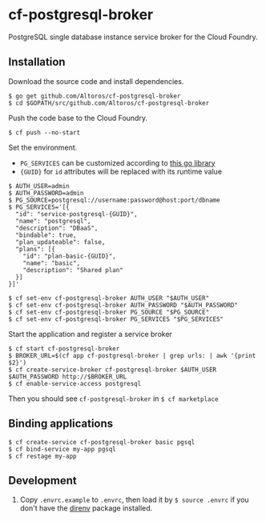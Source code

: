 # cf-postgresql-broker

PostgreSQL single database instance service broker for the Cloud Foundry.

## Installation

Download the source code and install dependencies.

```
$ go get github.com/Altoros/cf-postgresql-broker
$ cd $GOPATH/src/github.com/Altoros/cf-postgresql-broker
```

Push the code base to the Cloud Foundry.

```
$ cf push --no-start
```

Set the environment.

* `PG_SERVICES` can be customized according to [this go library](https://github.com/pivotal-cf/brokerapi/blob/master/catalog.go#L3)
* `{GUID}` for `id` attributes will be replaced with its runtime value

```
$ AUTH_USER=admin
$ AUTH_PASSWORD=admin
$ PG_SOURCE=postgresql://username:password@host:port/dbname
$ PG_SERVICES='[{
  "id": "service-postgresql-{GUID}",
  "name": "postgresql",
  "description": "DBaaS",
  "bindable": true,
  "plan_updateable": false,
  "plans": [{
    "id": "plan-basic-{GUID}",
    "name": "basic",
    "description": "Shared plan"
  }]
}]'

$ cf set-env cf-postgresql-broker AUTH_USER "$AUTH_USER"
$ cf set-env cf-postgresql-broker AUTH_PASSWORD "$AUTH_PASSWORD"
$ cf set-env cf-postgresql-broker PG_SOURCE "$PG_SOURCE"
$ cf set-env cf-postgresql-broker PG_SERVICES "$PG_SERVICES"
```

Start the application and register a service broker

```
$ cf start cf-postgresql-broker
$ BROKER_URL=$(cf app cf-postgresql-broker | grep urls: | awk '{print $2}')
$ cf create-service-broker cf-postgresql-broker $AUTH_USER $AUTH_PASSWORD http://$BROKER_URL
$ cf enable-service-access postgresql
```

Then you should see `cf-postgresql-broker` in `$ cf marketplace`

## Binding applications

```
$ cf create-service cf-postgresql-broker basic pgsql
$ cf bind-service my-app pgsql
$ cf restage my-app
```

## Development

1. Copy `.envrc.example` to `.envrc`, then load it by `$ source .envrc` if you don't have the [direnv](http://direnv.net) package installed.
